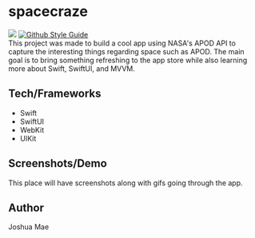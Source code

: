 # spacecraze

[![](https://img.shields.io/badge/language-swift-F54A2A.svg)](https://google.github.io/swift/)
[![Github Style Guide](https://img.shields.io/badge/platform-iOS%20%7C%20iPadOS-F54A2A.svg)](https://github.com/joshua-mae/spacecraze) </br>
This project was made to build a cool app using NASA's APOD API to capture the interesting things regarding space such as APOD.  The main goal is to bring something refreshing to the app store while also learning more about Swift, SwiftUI, and MVVM.  

## Tech/Frameworks
- Swift
- SwiftUI
- WebKit
- UIKit

## Screenshots/Demo
This place will have screenshots along with gifs going through the app.

## Author
Joshua Mae
  
